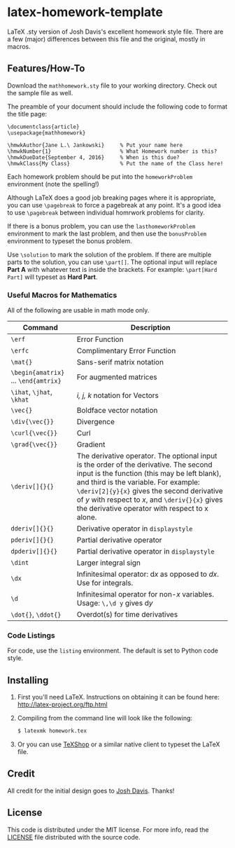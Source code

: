 latex-homework-template
=======================

LaTeX .sty version of Josh Davis's excellent homework style file. There are a few (major) differences between this file and the original, mostly in macros.  

## Features/How-To
Download the `mathhomework.sty` file to your working directory. Check out the sample file as well. 

The preamble of your document should include the following code to format the title page: 

```
\documentclass{article}
\usepackage{mathhomework}

\hmwkAuthor{Jane L.\ Jankowski}     % Put your name here
\hmwkNumber{1}                      % What Homework number is this? 
\hmwkDueDate{September 4, 2016}     % When is this due?
\hmwkClass{My Class}                % Put the name of the Class here!
```

Each homework problem should be put into the `homeworkProblem` environment (note the spelling!)

Although LaTeX does a good job breaking pages where it is appropriate, you can use `\pagebreak` to force a pagebreak at any point. It's a good idea to use `\pagebreak` between individual homrwork problems for clarity. 

If there is a bonus problem, you can use the `lasthomeworkProblem` environment to mark the last problem, and then use the `bonusProblem` environment to typeset the bonus problem. 

Use `\solution` to mark the solution of the problem. If there are multiple parts to the solution, you can use `\part[]`. The optional input will replace **Part A** with whatever text is inside the brackets. For example: `\part[Hard Part]` will typeset as **Hard Part**. 

### Useful Macros for Mathematics
All of the following are usable in math mode only. 

|Command|Description|
|----|----|
|`\erf`| Error Function|
|`\erfc`| Complimentary Error Function|
|`\mat{}`| Sans-serif matrix notation|
|`\begin{amatrix}` ... `\end{amtrix}`| For augmented matrices| 
|`\ihat`, `\jhat`, `\khat`| _i, j, k_ notation for Vectors|
|`\vec{}`| Boldface vector notation|
|`\div{\vec{}}`| Divergence|
|`\curl{\vec{}}`| Curl|
|`\grad{\vec{}}`| Gradient|
|`\deriv[]{}{}`| The derivative operator. The optional input is the order of the derivative. The second input is the function (this may be left blank), and third is the variable. For example: `\deriv[2]{y}{x}` gives the second derivative of _y_ with respect to _x_, and `\deriv{}{x}` gives the derivative operator with respect to x alone. |
|`dderiv[]{}{}`| Derivative operator in `displaystyle`|
|`pderiv[]{}{}`| Partial derivative operator|
|`dpderiv[]{}{}`| Partial derivative operator in `displaystyle`|
|`\dint`|Larger integral sign|
|`\dx`|Infinitesimal operator: d<em>x</em> as opposed to _dx_. Use for integrals.| 
|`\d`| Infinitesimal operator for non-_x_ variables. Usage: `\,\d y` gives d<em>y</em>|
|`\dot{}`, `\ddot{}` | Overdot(s) for time derivatives|

### Code Listings

For code, use the `listing` environment. The default is set to Python code style. 

## Installing

1. First you'll need LaTeX. Instructions on obtaining it can be found here:
   http://latex-project.org/ftp.html
2. Compiling from the command line will look like the following:

   ```bash
   $ latexmk homework.tex
   ```
3. Or you can use [TeXShop][texshop] or a similar native client to typeset the
   LaTeX file.

## Credit

All credit for the initial design goes to [Josh Davis][josh]. Thanks!

## License

This code is distributed under the MIT license. For more info, read the
[LICENSE](/LICENSE) file distributed with the source code.

[texshop]: http://pages.uoregon.edu/koch/texshop/
[josh]: https://github.com/jdavis

